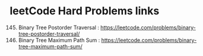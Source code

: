 # leetCode Hard Problems links

145. Binary Tree Postorder Traversal : https://leetcode.com/problems/binary-tree-postorder-traversal/
124. Binary Tree Maximum Path Sum : https://leetcode.com/problems/binary-tree-maximum-path-sum/
